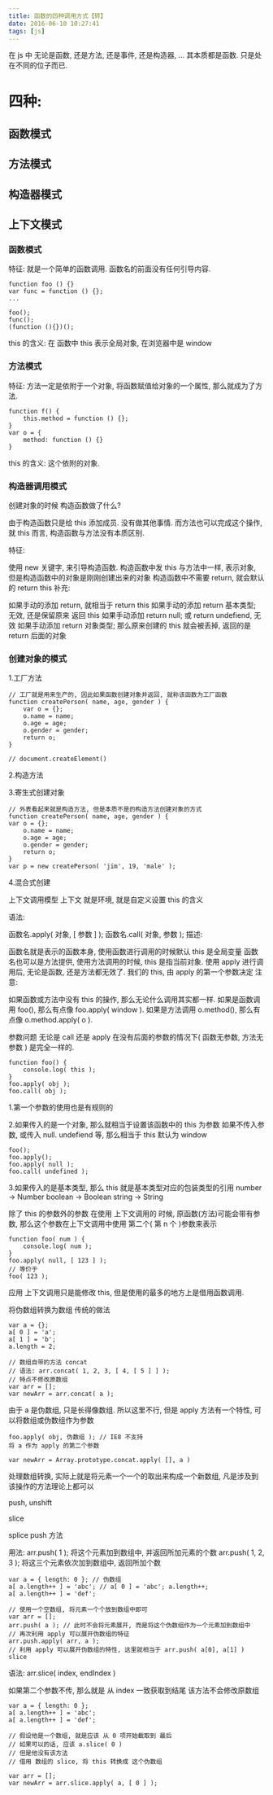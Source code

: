 ```yaml
---
title: 函数的四种调用方式【转】
date: 2016-06-10 10:27:41
tags: [js]
---
```

在 js 中 无论是函数, 还是方法, 还是事件, 还是构造器, … 其本质都是函数. 只是处在不同的位子而已.

# 四种:

## 函数模式
## 方法模式
## 构造器模式
## 上下文模式

### 函数模式

特征: 就是一个简单的函数调用. 函数名的前面没有任何引导内容.

	function foo () {}
	var func = function () {};
	...

	foo();
	func();
	(function (){})();
this 的含义: 在 函数中 this 表示全局对象, 在浏览器中是 window

### 方法模式
特征: 方法一定是依附于一个对象, 将函数赋值给对象的一个属性, 那么就成为了方法.

 	function f() {
    	this.method = function () {};
	}
	var o = {
    	method: function () {} 
	}
this 的含义: 这个依附的对象.

### 构造器调用模式
创建对象的时候 构造函数做了什么?

由于构造函数只是给 this 添加成员. 没有做其他事情. 而方法也可以完成这个操作, 就 this 而言,
构造函数与方法没有本质区别.

特征:

使用 new 关键字, 来引导构造函数.
构造函数中发 this 与方法中一样, 表示对象, 但是构造函数中的对象是刚刚创建出来的对象
构造函数中不需要 return, 就会默认的 return this
补充:

如果手动的添加 return, 就相当于 return this
如果手动的添加 return 基本类型; 无效, 还是保留原来 返回 this
如果手动添加 return null; 或 return undefiend, 无效
如果手动添加 return 对象类型; 那么原来创建的 this 就会被丢掉, 返回的是 return 后面的对象

### 创建对象的模式
1.工厂方法

	// 工厂就是用来生产的, 因此如果函数创建对象并返回, 就称该函数为工厂函数
	function createPerson( name, age, gender ) {
		var o = {};
		o.name = name;
		o.age = age;
		o.gender = gender;
		return o;
	}

	// document.createElement() 
2.构造方法

3.寄生式创建对象

	// 外表看起来就是构造方法, 但是本质不是的构造方法创建对象的方式
	function createPerson( name, age, gender ) {
	var o = {};
		o.name = name;
		o.age = age;
		o.gender = gender;
		return o;
	}
	var p = new createPerson( 'jim', 19, 'male' );
4.混合式创建

上下文调用模型
上下文 就是环境, 就是自定义设置 this 的含义

语法:

函数名.apply( 对象, [ 参数 ] );
函数名.call( 对象, 参数 );
描述:

函数名就是表示的函数本身, 使用函数进行调用的时候默认 this 是全局变量
函数名也可以是方法提供, 使用方法调用的时候, this 是指当前对象.
使用 apply 进行调用后, 无论是函数, 还是方法都无效了. 我们的 this, 由 apply 的第一个参数决定
注意:

如果函数或方法中没有 this 的操作, 那么无论什么调用其实都一样.
如果是函数调用 foo(), 那么有点像 foo.apply( window ).
如果是方法调用 o.method(), 那么有点像 o.method.apply( o ).

参数问题
无论是 call 还是 apply 在没有后面的参数的情况下( 函数无参数, 方法无参数 ) 是完全一样的.

	function foo() {
    	console.log( this );
	}
	foo.apply( obj );
	foo.call( obj );
1.第一个参数的使用也是有规则的

2.如果传入的是一个对象, 那么就相当于设置该函数中的 this 为参数
如果不传入参数, 或传入 null. undefiend 等, 那么相当于 this 默认为 window

	foo();
	foo.apply();
	foo.apply( null );
	foo.call( undefined );
3.如果传入的是基本类型, 那么 this 就是基本类型对应的包装类型的引用
number -> Number
boolean -> Boolean
string -> String

除了 this 的参数外的参数
在使用 上下文调用的 时候, 原函数(方法)可能会带有参数, 那么这个参数在上下文调用中使用 第二个( 第 n 个 )参数来表示

	function foo( num ) {
    	console.log( num );
	}
	foo.apply( null, [ 123 ] );
	// 等价于
	foo( 123 );
应用
上下文调用只是能修改 this, 但是使用的最多的地方上是借用函数调用.

将伪数组转换为数组
传统的做法

	var a = {};
	a[ 0 ] = 'a'; 
	a[ 1 ] = 'b';
	a.length = 2;

	// 数组自带的方法 concat
	// 语法: arr.concat( 1, 2, 3, [ 4, [ 5 ] ] );
	// 特点不修改原数组
	var arr = [];
	var newArr = arr.concat( a );
由于 a 是伪数组, 只是长得像数组. 所以这里不行, 但是 apply 方法有一个特性, 可以将数组或伪数组作为参数

	foo.apply( obj, 伪数组 ); // IE8 不支持
	将 a 作为 apply 的第二个参数

	var newArr = Array.prototype.concat.apply( [], a )
处理数组转换, 实际上就是将元素一个一个的取出来构成一个新数组, 凡是涉及到该操作的方法理论上都可以

push, unshift

slice

splice
push 方法

用法:  arr.push( 1 ); 将这个元素加到数组中, 并返回所加元素的个数
      arr.push( 1, 2, 3 ); 将这三个元素依次加到数组中, 返回所加个数

	var a = { length: 0 }; // 伪数组
	a[ a.length++ ] = 'abc'; // a[ 0 ] = 'abc'; a.length++;
	a[ a.length++ ] = 'def';

	// 使用一个空数组, 将元素一个个放到数组中即可
	var arr = [];
	arr.push( a ); // 此时不会将元素展开, 而是将这个伪数组作为一个元素加到数组中
	// 再次利用 apply 可以展开伪数组的特征
	arr.push.apply( arr, a );
	// 利用 apply 可以展开伪数组的特性, 这里就相当于 arr.push( a[0], a[1] )
	slice

语法: arr.slice( index, endIndex )

如果第二个参数不传, 那么就是 从 index 一致获取到结尾
该方法不会修改原数组

	var a = { length: 0 };
	a[ a.length++ ] = 'abc';
	a[ a.length++ ] = 'def';

	// 假设他是一个数组, 就是应该 从 0 项开始截取到 最后
	// 如果可以的话, 应该 a.slice( 0 )
	// 但是他没有该方法
	// 借用 数组的 slice, 将 this 转换成 这个伪数组

	var arr = [];
	var newArr = arr.slice.apply( a, [ 0 ] );